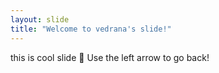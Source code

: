 ```yaml
---
layout: slide
title: "Welcome to vedrana's slide!"
---
```

this is cool slide :tada:
Use the left arrow to go back!
